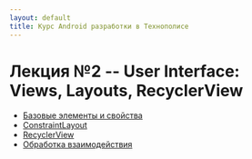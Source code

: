 ```yaml
---
layout: default
title: Курс Android разработки в Технополисе
---
```


# Лекция №2 -- User Interface: Views, Layouts, RecyclerView

- [Базовые элементы и свойства](./021_base_elements/)
- [ConstraintLayout](./022_constraint_layout/)
- [RecyclerView](./023_recycler_view/)
- [Обработка взаимодействия](./024_interaction/)

